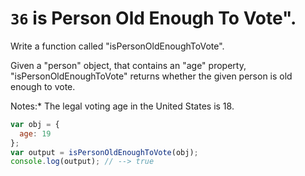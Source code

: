 # `36` is Person Old Enough To Vote".

 Write a function called "isPersonOldEnoughToVote".

Given a "person" object, that contains an "age" property, "isPersonOldEnoughToVote" returns whether the given person is old enough to vote.

Notes:* The legal voting age in the United States is 18.



```js
var obj = {
  age: 19
};
var output = isPersonOldEnoughToVote(obj);
console.log(output); // --> true
```
